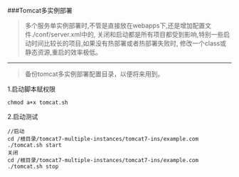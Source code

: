 ###Tomcat多实例部署
> 多个服务单实例部署时,不管是直接放在webapps下,还是增加配置文件./conf/server.xml中的<host>,
> 关闭和启动都是所有项目都受到影响,特别一些启动时间比较长的项目,如果没有热部署或者热部署失败时,
> 修改一个class或静态资源,重启的效率极低。
-----
> 备份tomcat多实例部署配置目录，以便将来用到。

1.启动脚本赋权限

```
chmod a+x tomcat.sh
```

2.启动测试

```
//启动
cd /根目录/tomcat7-multiple-instances/tomcat7-ins/example.com
./tomcat.sh start
关闭
cd /根目录/tomcat7-multiple-instances/tomcat7-ins/example.com
./tomcat.sh stop
```

